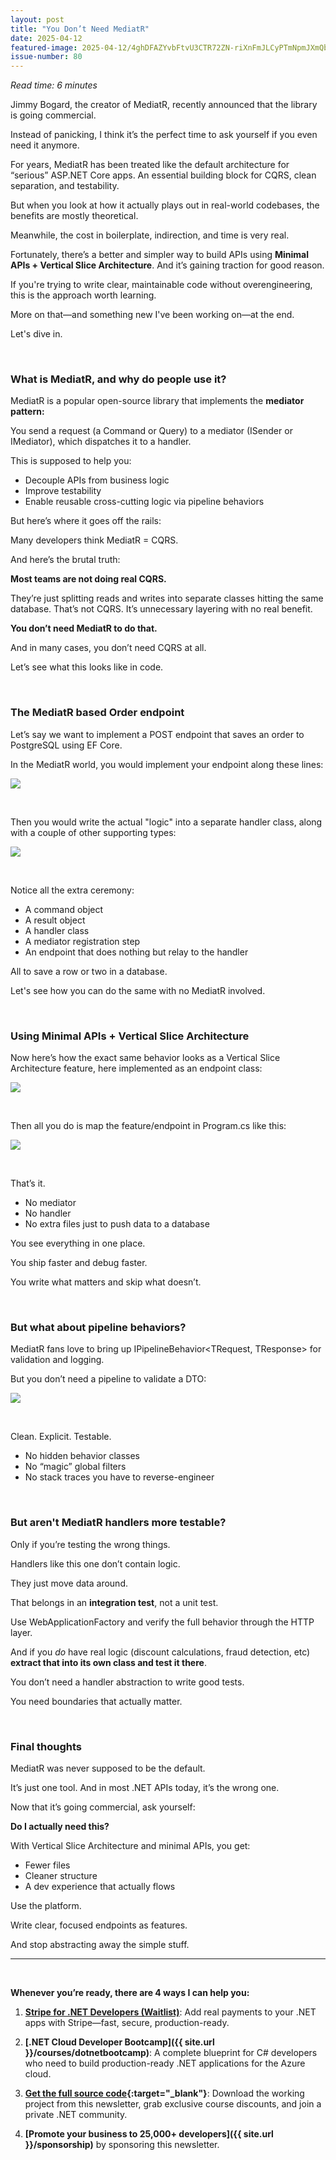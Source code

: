 ```yaml
---
layout: post
title: "You Don’t Need MediatR"
date: 2025-04-12
featured-image: 2025-04-12/4ghDFAZYvbFtvU3CTR72ZN-riXnFmJLCyPTmNpmJXmQbG.jpeg
issue-number: 80
---
```


*Read time: 6 minutes*
​

Jimmy Bogard, the creator of MediatR, recently announced that the library is going commercial.

Instead of panicking, I think it’s the perfect time to ask yourself if you even need it anymore.

For years, MediatR has been treated like the default architecture for “serious” ASP.NET Core apps. An essential building block for CQRS, clean separation, and testability.

But when you look at how it actually plays out in real-world codebases, the benefits are mostly theoretical.

Meanwhile, the cost in boilerplate, indirection, and time is very real.

Fortunately, there’s a better and simpler way to build APIs using **Minimal APIs + Vertical Slice Architecture**. And it’s gaining traction for good reason.

If you're trying to write clear, maintainable code without overengineering, this is the approach worth learning.

More on that—and something new I've been working on—at the end.

Let's dive in.

​

### **What is MediatR, and why do people use it?**
MediatR is a popular open-source library that implements the **mediator pattern:** 

You send a request (a Command or Query) to a mediator (ISender or IMediator), which dispatches it to a handler.

This is supposed to help you:

*   <span>Decouple APIs from business logic</span>
*   <span>Improve testability</span>
*   <span>Enable reusable cross-cutting logic via pipeline behaviors</span>

But here’s where it goes off the rails:

Many developers think MediatR = CQRS.

And here’s the brutal truth:

**Most teams are not doing real CQRS.**

They’re just splitting reads and writes into separate classes hitting the same database. That’s not CQRS. It’s unnecessary layering with no real benefit.

**You don’t need MediatR to do that.**

And in many cases, you don’t need CQRS at all.

Let’s see what this looks like in code.

​

### **The MediatR based Order endpoint**
Let’s say we want to implement a POST endpoint that saves an order to PostgreSQL using EF Core.

In the MediatR world, you would implement your endpoint along these lines:


![](/assets/images/2025-04-12/4ghDFAZYvbFtvU3CTR72ZN-a5LxKWkBvGdtY1bSoGTQjw.jpeg)

​

Then you would write the actual "logic" into a separate handler class, along with a couple of other supporting types:


![](/assets/images/2025-04-12/4ghDFAZYvbFtvU3CTR72ZN-44mVJd5KYeZdVAeCnQvBfd.jpeg)

​

Notice all the extra ceremony:

*   <span>A command object</span>
*   <span>A result object</span>
*   <span>A handler class</span>
*   <span>A mediator registration step</span>
*   <span>An endpoint that does nothing but relay to the handler</span>

All to save a row or two in a database.

Let's see how you can do the same with no MediatR involved.

​

### **Using Minimal APIs + Vertical Slice Architecture**
Now here’s how the exact same behavior looks as a Vertical Slice Architecture feature, here implemented as an endpoint class:


![](/assets/images/2025-04-12/4ghDFAZYvbFtvU3CTR72ZN-riXnFmJLCyPTmNpmJXmQbG.jpeg)

​

Then all you do is map the feature/endpoint in Program.cs like this:


![](/assets/images/2025-04-12/4ghDFAZYvbFtvU3CTR72ZN-uXJJ79RVzRuRuytXEniUtg.jpeg)

​

That’s it.

*   <span>No mediator</span>
*   <span>No handler</span>
*   <span>No extra files just to push data to a database</span>

You see everything in one place.

You ship faster and debug faster.

You write what matters and skip what doesn’t.

​

### **But what about pipeline behaviors?**
MediatR fans love to bring up IPipelineBehavior<TRequest, TResponse> for validation and logging.

But you don’t need a pipeline to validate a DTO:


![](/assets/images/2025-04-12/4ghDFAZYvbFtvU3CTR72ZN-9NcJDmgQdFzJrsibQnEm32.jpeg)

​

Clean. Explicit. Testable.

*   <span>No hidden behavior classes</span>
*   <span>No “magic” global filters</span>
*   <span>No stack traces you have to reverse-engineer</span>

​

### **But aren't MediatR handlers more testable?**
Only if you’re testing the wrong things.

Handlers like this one don’t contain logic.

They just move data around.

That belongs in an **integration test**, not a unit test.

Use WebApplicationFactory and verify the full behavior through the HTTP layer.

And if you *do* have real logic (discount calculations, fraud detection, etc) **extract that into its own class and test it there**.

You don’t need a handler abstraction to write good tests.

You need boundaries that actually matter.

​

### **Final thoughts**
MediatR was never supposed to be the default.

It’s just one tool. And in most .NET APIs today, it’s the wrong one.

Now that it’s going commercial, ask yourself:

**Do I actually need this?**

With Vertical Slice Architecture and minimal APIs, you get:

*   <span>Fewer files</span>
*   <span>Cleaner structure</span>
*   <span>A dev experience that actually flows</span>

Use the platform.

Write clear, focused endpoints as features.

And stop abstracting away the simple stuff.

---

<br/>

**Whenever you’re ready, there are 4 ways I can help you:**

1. **[​Stripe for .NET Developers (Waitlist)​](https://go.dotnetacademy.io/stripe-waitlist)**: Add real payments to your .NET apps with Stripe—fast, secure, production-ready.

2. **[.NET Cloud Developer Bootcamp]({{ site.url }}/courses/dotnetbootcamp)**: A complete blueprint for C# developers who need to build production-ready .NET applications for the Azure cloud.

3. **​[​Get the full source code](https://www.patreon.com/juliocasal){:target="_blank"}**: Download the working project from this newsletter, grab exclusive course discounts, and join a private .NET community.

4. **[Promote your business to 25,000+ developers]({{ site.url }}/sponsorship)** by sponsoring this newsletter.
